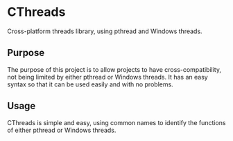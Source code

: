 # CThreads

Cross-platform threads library, using pthread and Windows threads.

## Purpose

The purpose of this project is to allow projects to have cross-compatibility, not being limited by either pthread or Windows threads.
It has an easy syntax so that it can be used easily and with no problems.

## Usage

CThreads is simple and easy, using common names to identify the functions of either pthread or Windows threads.
